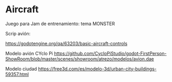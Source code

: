 # Aircraft
Juego para Jam de entrenamiento: tema MONSTER


Scrip avión:

https://godotengine.org/qa/63203/basic-aircraft-controls

Modelo avión CYclo Pi
https://github.com/CycloPiStudio/godot-FirstPerson-ShowRoom/blob/master/scenes/showroom/atrezo/modelos/avion.dae

Modelo ciudad
https://free3d.com/es/modelo-3d/urban-city-buildings-59357.html



